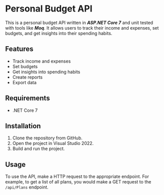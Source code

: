 # Personal Budget API

This is a personal budget API written in ***ASP.NET Core 7*** and unit tested with tools like ***Moq***. It allows users to track their income and expenses, set budgets, and get insights into their spending habits.

## Features

- Track income and expenses
- Set budgets
- Get insights into spending habits
- Create reports
- Export data

## Requirements

- .NET Core 7

## Installation

1. Clone the repository from GitHub.
2. Open the project in Visual Studio 2022.
3. Build and run the project.

## Usage

To use the API, make a HTTP request to the appropriate endpoint. For example, to get a list of all plans, you would make a GET request to the `/api/Plans` endpoint.
